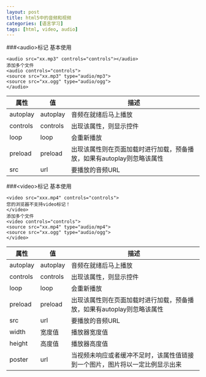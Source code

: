 ```yaml
---
layout: post
title: html5中的音频和视频
categories: [语言学习]
tags: [html, video, audio]
---
```

###\<audio>标记
基本使用

```
<audio src="xx.mp3" controls="controls"></audio>
添加多个文件
<audio controls="controls">
<source src="xx.mp3" type="audio/mp3">
<source src="xx.ogg" type="audio/ogg">
</audio>
```
|属性|值|描述|
|----|----|----|
|autoplay|autoplay|音频在就绪后马上播放|
|controls|controls|出现该属性，则显示控件|
|loop|loop|会重新播放|
|preload|preload|出现该属性则在页面加载时进行加载，预备播放，如果有autoplay则忽略该属性|
|src|url|要播放的音频URL|

###\<video>标记
基本使用

```
<video src="xxx.mp4" controls="controls">
您的浏览器不支持video标记！
</video>
添加多个文件
<video controls="controls">
<source src="xx.mp4" type="audio/mp4">
<source src="xx.ogg" type="audio/ogg">
</video>
```

|属性|值|描述|
|----|----|----|
|autoplay|autoplay|音频在就绪后马上播放|
|controls|controls|出现该属性，则显示控件|
|loop|loop|会重新播放|
|preload|preload|出现该属性则在页面加载时进行加载，预备播放，如果有autoplay则忽略该属性|
|src|url|要播放的音频URL|
|width|宽度值|播放器宽度值|
|height|高度值|播放器高度值|
|poster|url|当视频未响应或者缓冲不足时，该属性值链接到一个图片，图片将以一定比例显示出来|
